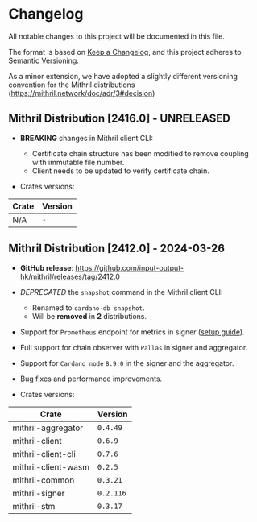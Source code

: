 # Changelog

All notable changes to this project will be documented in this file.

The format is based on [Keep a Changelog](https://keepachangelog.com/en/1.0.0/),
and this project adheres to [Semantic Versioning](https://semver.org/spec/v2.0.0.html).

As a minor extension, we have adopted a slightly different versioning convention for the Mithril distributions (https://mithril.network/doc/adr/3#decision)

## Mithril Distribution [2416.0] - UNRELEASED

- **BREAKING** changes in Mithril client CLI:
  - Certificate chain structure has been modified to remove coupling with immutable file number.
  - Client needs to be updated to verify certificate chain.

- Crates versions:

|  Crate  |  Version  |
|---------- |-------------|
| N/A | `-` |

## Mithril Distribution [2412.0] - 2024-03-26

- **GitHub release**: https://github.com/input-output-hk/mithril/releases/tag/2412.0

- _DEPRECATED_ the `snapshot` command in the Mithril client CLI: 
  - Renamed to `cardano-db snapshot`.
  - Will be **removed** in **2** distributions.

- Support for `Prometheus` endpoint for metrics in signer ([setup guide](https://mithril.network/doc/next/manual/getting-started/run-signer-node#activate-prometheus-endpoint)).

- Full support for chain observer with `Pallas` in signer and aggregator.

- Support for `Cardano node` `8.9.0` in the signer and the aggregator.

- Bug fixes and performance improvements.

- Crates versions:

|  Crate  |  Version  |
|---------- |-------------|
| mithril-aggregator | `0.4.49` |
| mithril-client | `0.6.9` |
| mithril-client-cli | `0.7.6` |
| mithril-client-wasm | `0.2.5` |
| mithril-common | `0.3.21` |
| mithril-signer | `0.2.116` |
| mithril-stm | `0.3.17` |